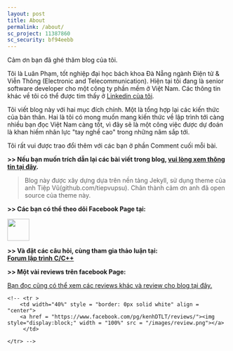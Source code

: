 ```yaml
---
layout: post
title: About
permalink: /about/
sc_project: 11387860
sc_security: bf94eebb
---
```


Cảm ơn bạn đã ghé thăm blog của tôi.

Tôi là Luân Phạm, tốt nghiệp đại học bách khoa Đà Nẵng ngành Điện tử & Viễn Thông (Electronic and Telecommunication). Hiện tại tôi đang là senior software developer cho một công ty phần mềm ở Việt Nam. Các thông tin khác về tôi có thể được tim thấy ở [Linkedin của tôi](https://www.linkedin.com/in/luanpham107/).

Tôi viết blog này với hai mục đích chính. Một là tổng hợp lại các kiến thức của bản thân. Hai là tôi có mong muốn mang kiến thức về lập trình tới càng nhiều bạn đọc Việt Nam càng tốt, vì đây sẽ là một công việc được dự đoán là khan hiếm nhân lực "tay nghề cao" trong những năm sắp tới.

Tôi rất vui được trao đổi thêm với các bạn ở phần Comment cuối mỗi bài.

**>> Nếu bạn muốn trích dẫn lại các bài viết trong blog, [vui lòng xem thông tin tại đây](/copyrights/).**

> Blog này được xây dựng dựa trên nền tảng Jekyll, sử dụng theme của anh Tiệp Vũ(github.com/tiepvupsu). Chân thành cảm ơn anh đã open source của theme này.


<b>>> Các bạn có thể theo dõi Facebook Page tại:</b> <br>
<div class="share-page">
    <a href = "https://www.facebook.com/kenhDTLT/" target="_blank" title="Follow us"><img src = "https://simplesharebuttons.com/images/somacro/facebook.png" width="50"></a>
</div>

<b>>> Và đặt các câu hỏi, cùng tham gia thảo luận tại:</b> <br>
[**Forum lập trình C/C++**](https://www.facebook.com/groups/669110626869495/)

**>> Một vài reviews trên facebook Page:**

[Bạn đọc cũng có thể xem các reviews khác và review cho blog tại đây.](https://www.facebook.com/pg/kenhDTLT/reviews/)

<div>
<table width = "100%" style = "border: 0px solid white">

    <!-- <tr >
        <td width="40%" style = "border: 0px solid white" align = "center">
        <a href = "https://www.facebook.com/pg/kenhDTLT/reviews/"><img  style="display:block;" width = "100%" src = "/images/review.png"></a>
         </td>
        
    </tr> -->
</table>
</div>

<!-- Place this tag in your head or just before your close body tag. -->
<script async defer src="https://buttons.github.io/buttons.js"></script>
